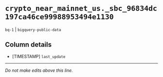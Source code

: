 # `crypto_near_mainnet_us._sbc_96834dc197ca46ce99988953494e1130`
`bq-1` | `bigquery-public-data`

## Column details
* [TIMESTAMP] `last_update`

-------------------------------------------------------------------------------
*Do not make edits above this line.*
